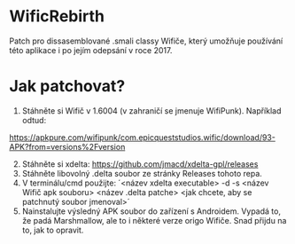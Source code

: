 # WificRebirth
Patch pro dissasemblované .smali classy Wifiče, který umožňuje používání této aplikace i po jejím odepsání v roce 2017.

# Jak patchovat?
1. Stáhněte si Wifič v 1.6004 (v zahraničí se jmenuje WifiPunk). Například odtud: 

https://apkpure.com/wifipunk/com.epicqueststudios.wific/download/93-APK?from=versions%2Fversion

2. Stáhněte si xdelta: https://github.com/jmacd/xdelta-gpl/releases
3. Stáhněte libovolný .delta soubor ze stránky Releases tohoto repa.
4. V terminálu/cmd použijte: ´<název xdelta executable> -d -s <název Wifič apk souboru> <název .delta patche> <jak chcete, aby se patchnutý soubor jmenoval>´
5. Nainstalujte výsledný APK soubor do zařízení s Androidem. Vypadá to, že padá Marshmallow, ale to i některé verze origo Wifiče. Snad přijdu na to, jak to opravit.
